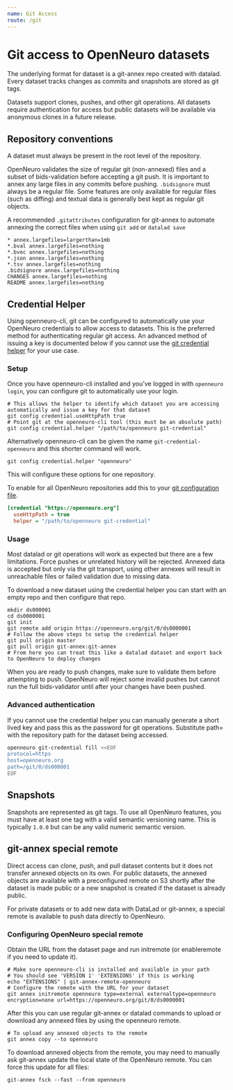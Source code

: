 ```yaml
---
name: Git Access
route: /git
---
```


# Git access to OpenNeuro datasets

The underlying format for dataset is a git-annex repo created with datalad. Every dataset tracks changes as commits and snapshots are stored as git tags.

Datasets support clones, pushes, and other git operations. All datasets require authentication for access but public datasets will be available via anonymous clones in a future release.

## Repository conventions

A dataset must always be present in the root level of the repository.

OpenNeuro validates the size of regular git (non-annexed) files and a subset of bids-validation before accepting a git push. It is important to annex any large files in any commits before pushing. `.bidsignore` must always be a regular file. Some features are only available for regular files (such as diffing) and textual data is generally best kept as regular git objects.

A recommended `.gitattributes` configuration for git-annex to automate annexing the correct files when using `git add` or `datalad save`

```
* annex.largefiles=largerthan=1mb
*.bval annex.largefiles=nothing
*.bvec annex.largefiles=nothing
*.json annex.largefiles=nothing
*.tsv annex.largefiles=nothing
.bidsignore annex.largefiles=nothing
CHANGES annex.largefiles=nothing
README annex.largefiles=nothing
```

## Credential Helper

Using openneuro-cli, git can be configured to automatically use your OpenNeuro credentials to allow access to datasets. This is the preferred method for authenticating regular git access. An advanced method of issuing a key is documented below if you cannot use the [git credential helper](https://git-scm.com/docs/gitcredentials) for your use case.

### Setup

Once you have openneuro-cli installed and you've logged in with `openneuro login`, you can configure git to automatically use your login.

```shell
# This allows the helper to identify which dataset you are accessing automatically and issue a key for that dataset
git config credential.useHttpPath true
# Point git at the openneuro-cli tool (this must be an absolute path)
git config credential.helper "/path/to/openneuro git-credential"
```

Alternatively openneuro-cli can be given the name `git-credential-openneuro` and this shorter command will work.

```shell
git config credential.helper "openneuro"
```

This will configure these options for one repository.

To enable for all OpenNeuro repositories add this to your [git configuration file](https://git-scm.com/docs/git-config#FILES).

```cfg
[credential "https://openneuro.org"]
  useHttpPath = true
  helper = "/path/to/openneuro git-credential"
```

### Usage

Most datalad or git operations will work as expected but there are a few limitations. Force pushes or unrelated history will be rejected. Annexed data is accepted but only via the git transport, using other annexes will result in unreachable files or failed validation due to missing data.

To download a new dataset using the credential helper you can start with an empty repo and then configure that repo.

```shell
mkdir ds000001
cd ds0000001
git init
git remote add origin https://openneuro.org/git/0/ds0000001
# Follow the above steps to setup the credential helper
git pull origin master
git pull origin git-annex:git-annex
# From here you can treat this like a datalad dataset and export back to OpenNeuro to deploy changes
```

When you are ready to push changes, make sure to validate them before attempting to push. OpenNeuro will reject some invalid pushes but cannot run the full bids-validator until after your changes have been pushed.

### Advanced authentication

If you cannot use the credential helper you can manually generate a short lived key and pass this as the password for git operations. Substitute path= with the repository path for the dataset being accessed.

```bash
openneuro git-credential fill <<EOF
protocol=https
host=openneuro.org
path=/git/0/ds000001
EOF
```

## Snapshots

Snapshots are represented as git tags. To use all OpenNeuro features, you must have at least one tag with a valid semantic versioning name. This is typically `1.0.0` but can be any valid numeric semantic version.

## git-annex special remote

Direct access can clone, push, and pull dataset contents but it does not transfer annexed objects on its own. For public datasets, the annexed objects are available with a preconfigured remote on S3 shortly after the dataset is made public or a new snapshot is created if the dataset is already public.

For private datasets or to add new data with DataLad or git-annex, a special remote is available to push data directly to OpenNeuro.

### Configuring OpenNeuro special remote

Obtain the URL from the dataset page and run initremote (or enableremote if you need to update it).

```shell
# Make sure openneuro-cli is installed and available in your path
# You should see 'VERSION 1' 'EXTENSIONS' if this is working
echo "EXTENSIONS" | git-annex-remote-openneuro
# Configure the remote with the URL for your dataset
git annex initremote openneuro type=external externaltype=openneuro encryption=none url=https://openneuro.org/git/0/ds0000001
```

After this you can use regular git-annex or datalad commands to upload or download any annexed files by using the openneuro remote.

```shell
# To upload any annexed objects to the remote
git annex copy --to openneuro
```

To download annexed objects from the remote, you may need to manually ask git-annex update the local state of the OpenNeuro remote. You can force this update for all files:

```shell
git-annex fsck --fast --from openneuro
```
